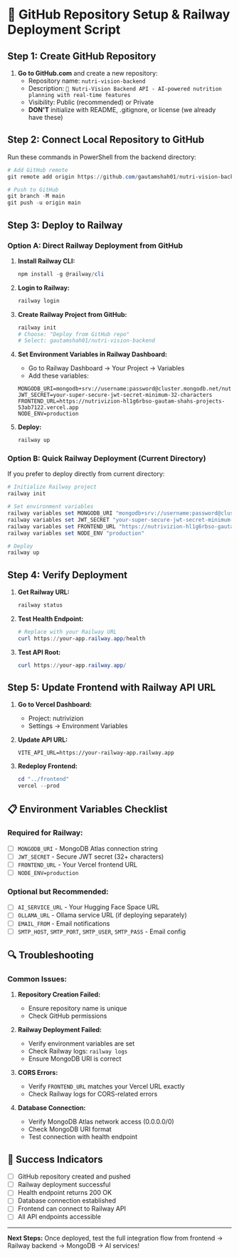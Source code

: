# 🚀 GitHub Repository Setup & Railway Deployment Script

## Step 1: Create GitHub Repository

1. **Go to GitHub.com** and create a new repository:
   - Repository name: `nutri-vision-backend`
   - Description: `🍛 Nutri-Vision Backend API - AI-powered nutrition planning with real-time features`
   - Visibility: Public (recommended) or Private
   - **DON'T** initialize with README, .gitignore, or license (we already have these)

## Step 2: Connect Local Repository to GitHub

Run these commands in PowerShell from the backend directory:

```powershell
# Add GitHub remote
git remote add origin https://github.com/gautamshah01/nutri-vision-backend.git

# Push to GitHub
git branch -M main
git push -u origin main
```

## Step 3: Deploy to Railway

### Option A: Direct Railway Deployment from GitHub

1. **Install Railway CLI:**
   ```powershell
   npm install -g @railway/cli
   ```

2. **Login to Railway:**
   ```powershell
   railway login
   ```

3. **Create Railway Project from GitHub:**
   ```powershell
   railway init
   # Choose: "Deploy from GitHub repo"
   # Select: gautamshah01/nutri-vision-backend
   ```

4. **Set Environment Variables in Railway Dashboard:**
   - Go to Railway Dashboard → Your Project → Variables
   - Add these variables:
   ```env
   MONGODB_URI=mongodb+srv://username:password@cluster.mongodb.net/nutrivision
   JWT_SECRET=your-super-secure-jwt-secret-minimum-32-characters
   FRONTEND_URL=https://nutrivizion-hl1g6rbso-gautam-shahs-projects-53ab7122.vercel.app
   NODE_ENV=production
   ```

5. **Deploy:**
   ```powershell
   railway up
   ```

### Option B: Quick Railway Deployment (Current Directory)

If you prefer to deploy directly from current directory:

```powershell
# Initialize Railway project
railway init

# Set environment variables
railway variables set MONGODB_URI "mongodb+srv://username:password@cluster.mongodb.net/nutrivision"
railway variables set JWT_SECRET "your-super-secure-jwt-secret-minimum-32-characters"
railway variables set FRONTEND_URL "https://nutrivizion-hl1g6rbso-gautam-shahs-projects-53ab7122.vercel.app"
railway variables set NODE_ENV "production"

# Deploy
railway up
```

## Step 4: Verify Deployment

1. **Get Railway URL:**
   ```powershell
   railway status
   ```

2. **Test Health Endpoint:**
   ```powershell
   # Replace with your Railway URL
   curl https://your-app.railway.app/health
   ```

3. **Test API Root:**
   ```powershell
   curl https://your-app.railway.app/
   ```

## Step 5: Update Frontend with Railway API URL

1. **Go to Vercel Dashboard:**
   - Project: nutrivizion
   - Settings → Environment Variables

2. **Update API URL:**
   ```env
   VITE_API_URL=https://your-railway-app.railway.app
   ```

3. **Redeploy Frontend:**
   ```powershell
   cd "../frontend"
   vercel --prod
   ```

## 📋 Environment Variables Checklist

### Required for Railway:
- [ ] `MONGODB_URI` - MongoDB Atlas connection string
- [ ] `JWT_SECRET` - Secure JWT secret (32+ characters)
- [ ] `FRONTEND_URL` - Your Vercel frontend URL
- [ ] `NODE_ENV=production`

### Optional but Recommended:
- [ ] `AI_SERVICE_URL` - Your Hugging Face Space URL
- [ ] `OLLAMA_URL` - Ollama service URL (if deploying separately)
- [ ] `EMAIL_FROM` - Email notifications
- [ ] `SMTP_HOST`, `SMTP_PORT`, `SMTP_USER`, `SMTP_PASS` - Email config

## 🔍 Troubleshooting

### Common Issues:

1. **Repository Creation Failed:**
   - Ensure repository name is unique
   - Check GitHub permissions

2. **Railway Deployment Failed:**
   - Verify environment variables are set
   - Check Railway logs: `railway logs`
   - Ensure MongoDB URI is correct

3. **CORS Errors:**
   - Verify `FRONTEND_URL` matches your Vercel URL exactly
   - Check Railway logs for CORS-related errors

4. **Database Connection:**
   - Verify MongoDB Atlas network access (0.0.0.0/0)
   - Check MongoDB URI format
   - Test connection with health endpoint

## 🎉 Success Indicators

- [ ] GitHub repository created and pushed
- [ ] Railway deployment successful
- [ ] Health endpoint returns 200 OK
- [ ] Database connection established
- [ ] Frontend can connect to Railway API
- [ ] All API endpoints accessible

---

**Next Steps:** Once deployed, test the full integration flow from frontend → Railway backend → MongoDB → AI services!